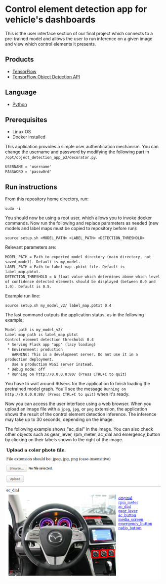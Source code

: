 # Control element detection app for vehicle's dashboards

This is the user interface section of our final project which connects to a pre-trained model and allows the user to run inference on a given image and view which control elements it presents.

## Products
- [TensorFlow][1]
- [TensorFlow Object Detection API][2]

## Language
- [Python][2]

[1]: https://www.tensorflow.org/
[2]: https://github.com/tensorflow/models/tree/master/research/object_detection
[3]: https://python.org

## Prerequisites
- Linux OS
- Docker installed


This application provides a simple user authentication mechanism.
 You can change the username and password by modifying the following
 part in `/opt/object_detection_app_p3/decorator.py`.

```
USERNAME = 'username'
PASSWORD = 'passw0rd'
```
## Run instructions
From this repository home directory, run:
```
sudo -i
```
You should now be using a root user, which allows you to invoke docker commands.
Now run the following and replace parameters as needed (new models and label maps must be copied to repository before run):
```
source setup.sh <MODEL_PATH> <LABEL_PATH> <DETECTION_THRESHOLD>
```
Relevant parameters are:
```
MODEL_PATH = Path to exported model directory (main directory, not saved_model). Default is my_model.
LABEL_PATH = Path to label map .pbtxt file. Default is label_map.pbtxt.
DETECTION_THRESHOLD = A float value which determines above which level of confidence detected elements should be displayed (between 0.0 and 1.0). Default is 0.5.
```

Example run line:
```
source setup.sh my_model_v2/ label_map.pbtxt 0.4
```

The last command outputs the application status, as in the
 following example:
```
Model path is my_model_v2/
Label map path is label_map.pbtxt
Control element detection threshold: 0.4
 * Serving Flask app "app" (lazy loading)
 * Environment: production
   WARNING: This is a development server. Do not use it in a production deployment.
   Use a production WSGI server instead.
 * Debug mode: off
 * Running on http://0.0.0.0:80/ (Press CTRL+C to quit)
```

You have to wait around 60secs for the application to finish loading
 the pretrained model graph. You'll see the message 
 `Running on http://0.0.0.0:80/ (Press CTRL+C to quit)` when it's ready.

Now you can access the user interface using a web browser.
 When you upload an image file with a `jpeg`, `jpg`, or `png` extension,
 the application shows the result of the control element detection inference.
 The inference may take up to 30 seconds, depending on the image.

The following example shows "ac_dial" in the image. You can also check
 other objects such as gear_lever, rpm_meter, ac_dial and emergency_button by clicking
 on their labels shown to the right of the image.

 ![](docs/img/screenshot.png)
